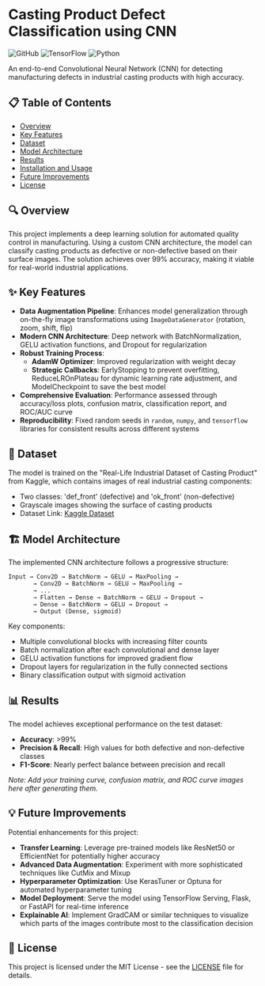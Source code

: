 # Casting Product Defect Classification using CNN

![GitHub](https://img.shields.io/github/license/hydroinflames/Casting-Product-Defect-Classification-using-CNN)
![TensorFlow](https://img.shields.io/badge/TensorFlow-2.x-orange)
![Python](https://img.shields.io/badge/Python-3.7+-blue)

An end-to-end Convolutional Neural Network (CNN) for detecting manufacturing defects in industrial casting products with high accuracy.

## 📋 Table of Contents
- [Overview](#overview)
- [Key Features](#key-features)
- [Dataset](#dataset)
- [Model Architecture](#model-architecture)
- [Results](#results)
- [Installation and Usage](#installation-and-usage)
- [Future Improvements](#future-improvements)
- [License](#license)

## 🔍 Overview

This project implements a deep learning solution for automated quality control in manufacturing. Using a custom CNN architecture, the model can classify casting products as defective or non-defective based on their surface images. The solution achieves over 99% accuracy, making it viable for real-world industrial applications.

## ✨ Key Features

- **Data Augmentation Pipeline**: Enhances model generalization through on-the-fly image transformations using `ImageDataGenerator` (rotation, zoom, shift, flip)
- **Modern CNN Architecture**: Deep network with BatchNormalization, GELU activation functions, and Dropout for regularization
- **Robust Training Process**:
  - **AdamW Optimizer**: Improved regularization with weight decay
  - **Strategic Callbacks**: EarlyStopping to prevent overfitting, ReduceLROnPlateau for dynamic learning rate adjustment, and ModelCheckpoint to save the best model
- **Comprehensive Evaluation**: Performance assessed through accuracy/loss plots, confusion matrix, classification report, and ROC/AUC curve
- **Reproducibility**: Fixed random seeds in `random`, `numpy`, and `tensorflow` libraries for consistent results across different systems

## 💾 Dataset

The model is trained on the "Real-Life Industrial Dataset of Casting Product" from Kaggle, which contains images of real industrial casting components:

- Two classes: 'def_front' (defective) and 'ok_front' (non-defective)
- Grayscale images showing the surface of casting products
- Dataset Link: [Kaggle Dataset](https://www.kaggle.com/datasets/ravirajsinh45/real-life-industrial-dataset-of-casting-product)

## 🏗️ Model Architecture

The implemented CNN architecture follows a progressive structure:

```
Input → Conv2D → BatchNorm → GELU → MaxPooling → 
       → Conv2D → BatchNorm → GELU → MaxPooling → 
       → ... 
       → Flatten → Dense → BatchNorm → GELU → Dropout → 
       → Dense → BatchNorm → GELU → Dropout → 
       → Output (Dense, sigmoid)
```

Key components:
- Multiple convolutional blocks with increasing filter counts
- Batch normalization after each convolutional and dense layer
- GELU activation functions for improved gradient flow
- Dropout layers for regularization in the fully connected sections
- Binary classification output with sigmoid activation

## 📊 Results

The model achieves exceptional performance on the test dataset:

- **Accuracy**: >99%
- **Precision & Recall**: High values for both defective and non-defective classes
- **F1-Score**: Nearly perfect balance between precision and recall

*Note: Add your training curve, confusion matrix, and ROC curve images here after generating them.*

<!-- Example placeholder for visualization images:
**Training and Validation Curves**
![Training Curves](path_to_your_training_plot.png)

**Confusion Matrix**
![Confusion Matrix](path_to_your_confusion_matrix.png)

**ROC Curve**
![ROC Curve](path_to_your_roc_curve.png)
-->


## 💡 Future Improvements

Potential enhancements for this project:

- **Transfer Learning**: Leverage pre-trained models like ResNet50 or EfficientNet for potentially higher accuracy
- **Advanced Data Augmentation**: Experiment with more sophisticated techniques like CutMix and Mixup
- **Hyperparameter Optimization**: Use KerasTuner or Optuna for automated hyperparameter tuning
- **Model Deployment**: Serve the model using TensorFlow Serving, Flask, or FastAPI for real-time inference
- **Explainable AI**: Implement GradCAM or similar techniques to visualize which parts of the images contribute most to the classification decision

## 📄 License

This project is licensed under the MIT License - see the [LICENSE](LICENSE) file for details.
